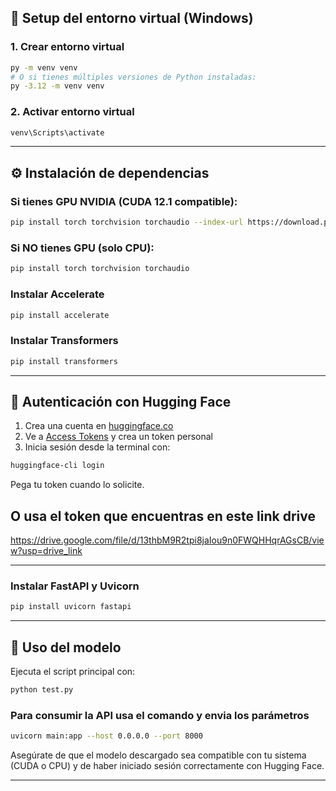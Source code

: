 ## 🚀 Setup del entorno virtual (Windows)

### 1. Crear entorno virtual
```bash
py -m venv venv
# O si tienes múltiples versiones de Python instaladas:
py -3.12 -m venv venv
```

### 2. Activar entorno virtual
```bash
venv\Scripts\activate
```

---

## ⚙️ Instalación de dependencias

### Si tienes GPU NVIDIA (CUDA 12.1 compatible):
```bash
pip install torch torchvision torchaudio --index-url https://download.pytorch.org/whl/cu128
```

### Si NO tienes GPU (solo CPU):
```bash
pip install torch torchvision torchaudio
```

### Instalar Accelerate
```bash
pip install accelerate
```

### Instalar Transformers
```bash
pip install transformers
```

---

## 🔐 Autenticación con Hugging Face

1. Crea una cuenta en [huggingface.co](https://huggingface.co/)
2. Ve a [Access Tokens](https://huggingface.co/settings/tokens) y crea un token personal
3. Inicia sesión desde la terminal con:
```bash
huggingface-cli login
```
Pega tu token cuando lo solicite.

## O usa el token que encuentras en este link drive
https://drive.google.com/file/d/13thbM9R2tpi8jaIou9n0FWQHHqrAGsCB/view?usp=drive_link

---

### Instalar FastAPI y Uvicorn
```bash
pip install uvicorn fastapi
```

---

## 🧪 Uso del modelo

Ejecuta el script principal con:

```bash
python test.py
```

### Para consumir la API usa el comando y envia los parámetros
```bash
uvicorn main:app --host 0.0.0.0 --port 8000
```

Asegúrate de que el modelo descargado sea compatible con tu sistema (CUDA o CPU) y de haber iniciado sesión correctamente con Hugging Face.

---


